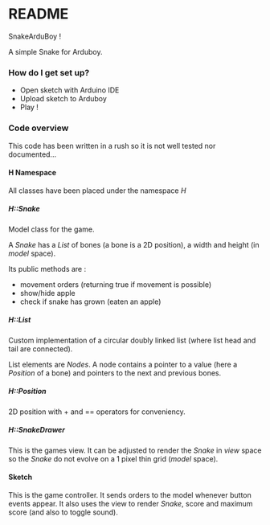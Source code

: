 # README #

SnakeArduBoy !

A simple Snake for Arduboy.

### How do I get set up? ###

* Open sketch with Arduino IDE
* Upload sketch to Arduboy
* Play !


### Code overview ###
This code has been written in a rush so it is not well tested nor documented...

#### H Namespace ####
All classes have been placed under the namespace _H_

##### H::Snake #####
Model class for the game.

A _Snake_ has a _List_ of bones (a bone is a 2D position), a width and height (in _model_ space).

Its public methods are :
- movement orders (returning true if movement is possible)
- show/hide apple
- check if snake has grown (eaten an apple)

##### H::List #####
Custom implementation of a circular doubly linked list (where list head and tail are connected).

List elements are _Nodes_. A node contains a pointer to a value (here a _Position_ of a bone) and pointers to the next and previous bones.

##### H::Position #####
2D position with + and == operators for conveniency.

##### H::SnakeDrawer #####
This is the games view. It can be adjusted to render the _Snake_ in _view_ space so the _Snake_ do not evolve on a 1 pixel thin grid (_model_ space).

#### Sketch ####
This is the game controller. It sends orders to the model whenever button events appear. It also uses the view to render _Snake_, score and maximum score (and also to toggle sound).
